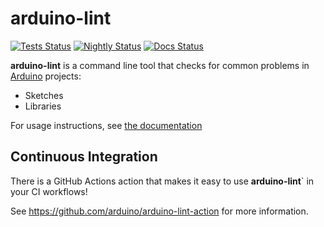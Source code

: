 # arduino-lint

[![Tests Status](https://github.com/arduino/arduino-lint/workflows/Run%20tests/badge.svg)](https://github.com/arduino/arduino-lint/actions?workflow=Run+tests)
[![Nightly Status](https://github.com/arduino/arduino-lint/workflows/Nightly%20build/badge.svg)](https://github.com/arduino/arduino-lint/actions?workflow=Nightly+build)
[![Docs Status](https://github.com/arduino/arduino-lint/workflows/Publish%20documentation/badge.svg)](https://github.com/arduino/arduino-lint/actions?workflow=Publish+documentation)

**arduino-lint** is a command line tool that checks for common problems in [Arduino](https://www.arduino.cc/) projects:

- Sketches
- Libraries

For usage instructions, see [the documentation](https://arduino.github.io/arduino-lint/latest/)

## Continuous Integration

There is a GitHub Actions action that makes it easy to use **arduino-lint**` in your CI workflows!

See https://github.com/arduino/arduino-lint-action for more information.
